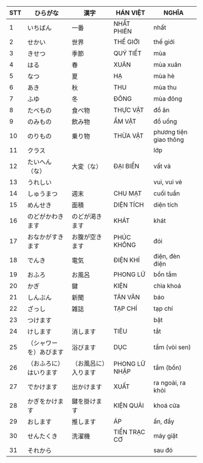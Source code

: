 |STT|ひらがな|漢字|HÁN VIỆT|NGHĨA
|---|----|---|---|---|
1|いちばん|一番|NHẤT PHIÊN|nhất|
2|せかい|世界|THẾ GIỚI|thế giới|
3|きせつ|季節|QUÝ TIẾT|mùa|
4|はる|春|XUÂN|mùa xuân|
5|なつ|夏|HẠ|mùa hè|
6|あき|秋|THU|mùa thu|
7|ふゆ|冬|ĐÔNG|mùa đông|
8|たべもの|食べ物|THỰC VẬT|đồ ăn|
9|のみもの|飲み物|ẨM VẬT|đồ uống|
10|のりもの|乗り物|THỪA VẬT|phương tiện giao thông|
11|クラス|||lớp|
12|たいへん（な）|大変（な）|ĐẠI BIẾN|vất vả|
13|うれしい|||vui, vui vẻ|
14|しゅうまつ|週末|CHU MẠT|cuối tuần|
15|めんせき|面積|DIỆN TÍCH|diện tích|
16|のどがかわきます|のどが渇きます|KHÁT|khát|
17|おなかがすきます|お腹が空きます|PHÚC KHÔNG|đói|
18|でんき|電気|ĐIỆN KHÍ|điện, đèn điện|
19|おふろ|お風呂|PHONG LỮ|bồn tắm|
20|かぎ|鍵|KIỆN|chìa khoá|
21|しんぶん|新聞|TÂN VĂN|báo|
22|ざっし|雑誌|TẠP CHÍ|tạp chí|
23|つけます|||bật|
24|けします|消します|TIÊU|tắt|
25|（シャワーを）あびます|浴びます|DỤC|tắm (vòi sen)|
26|（おふろに）はいります|（お風呂に）入ります|PHONG LỮ NHẬP|tắm (bồn)|
27|でかけます|出かけます|XUẤT|ra ngoài, ra khỏi|
28|かぎをかけます|鍵を掛けます|KIỆN QUẢI|khoá cửa|
29|おします|推します|ÁP|ấn, đẩy|
30|せんたくき|洗濯機|TIỂN TRẠC CƠ|máy giặt|
31|それから|||sau đó|
